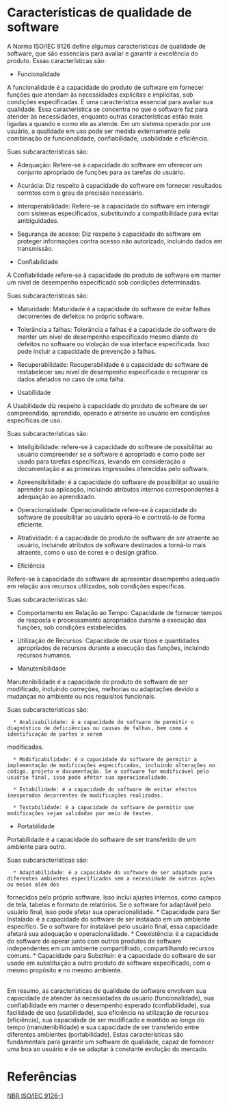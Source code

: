 # Características de qualidade de software

A Norma ISO/IEC 9126 define algumas características de qualidade de software, que são essenciais para avaliar e garantir a excelência do produto.
Essas características são:

* Funcionalidade 

A funcionalidade é a capacidade do produto de software em fornecer funções que atendam às necessidades explícitas e implícitas, sob condições especificadas. 
É uma característica essencial para avaliar sua qualidade. Essa característica se concentra no que o software faz para atender às necessidades, enquanto outras 
características estão mais ligadas a quando e como ele as atende. Em um sistema operado por um usuário, a qualidade em uso pode ser medida externamente pela 
combinação de funcionalidade, confiabilidade, usabilidade e eficiência.

Suas subcaracterísticas são:

   - Adequação: Refere-se à capacidade do software em oferecer um conjunto apropriado de funções para as tarefas do usuário.

   - Acurácia: Diz respeito à capacidade do software em fornecer resultados corretos com o grau de precisão necessário.

   - Interoperabilidade: Refere-se à capacidade do software em interagir com sistemas especificados, substituindo a compatibilidade para evitar ambiguidades.

   - Segurança de acesso: Diz respeito à capacidade do software em proteger informações contra acesso não autorizado, incluindo dados em transmissão.

* Confiabilidade 

A Confiabilidade refere-se à capacidade do produto de software em manter um nível de desempenho especificado sob condições determinadas.

Suas subcaracterísticas são:

   * Maturidade: Maturidade é a capacidade do software de evitar falhas decorrentes de defeitos no próprio software.

   * Tolerância a falhas: Tolerância a falhas é a capacidade do software de manter um nível de desempenho especificado mesmo diante de defeitos no software ou 
violação de sua interface especificada. Isso pode incluir a capacidade de prevenção a falhas.

   * Recuperabilidade: Recuperabilidade é a capacidade do software de restabelecer seu nível de desempenho especificado e recuperar os dados afetados no caso de 
uma falha.

* Usabilidade 

A Usabilidade diz respeito à capacidade do produto de software de ser compreendido, aprendido, operado e atraente ao usuário em condições específicas de uso.

Suas subcaracterísticas são:

   * Inteligibilidade: refere-se à capacidade do software de possibilitar ao usuário compreender se o software é apropriado e como pode ser usado para tarefas 
específicas, levando em consideração a documentação e as primeiras impressões oferecidas pelo software.

   * Apreensibilidade: é a capacidade do software de possibilitar ao usuário aprender sua aplicação, incluindo atributos internos correspondentes à adequação ao 
aprendizado.

   * Operacionalidade: Operacionalidade refere-se à capacidade do software de possibilitar ao usuário operá-lo e controlá-lo de forma eficiente.

   * Atratividade: é a capacidade do produto de software de ser atraente ao usuário, incluindo atributos de software destinados a torná-lo mais atraente, 
como o uso de cores e o design gráfico.

* Eficiência 

Refere-se à capacidade do software de apresentar desempenho adequado em relação aos recursos utilizados, sob condições específicas.

Suas subcaracterísticas são:

   * Comportamento em Relação ao Tempo: Capacidade de fornecer tempos de resposta e processamento apropriados durante a execução das funções, sob condições 
estabelecidas.
   * Utilização de Recursos: Capacidade de usar tipos e quantidades apropriados de recursos durante a execução das funções, incluindo recursos humanos.

* Manutenibilidade 

Manutenibilidade é a capacidade do produto de software de ser modificado, incluindo correções, melhorias ou adaptações devido a mudanças no ambiente ou nos 
requisitos funcionais.

Suas subcaracterísticas são:

      * Analisabilidade: é a capacidade do software de permitir o diagnóstico de deficiências ou causas de falhas, bem como a identificação de partes a serem 
modificadas.

      * Modificabilidade: é a capacidade do software de permitir a implementação de modificações especificadas, incluindo alterações no código, projeto e documentação. Se o software for modificável pelo usuário final, isso pode afetar sua operacionalidade.

      * Estabilidade: é a capacidade do software de evitar efeitos inesperados decorrentes de modificações realizadas.

      * Testabilidade: é a capacidade do software de permitir que modificações sejam validadas por meio de testes.

* Portabilidade

Portabilidade é a capacidade do software de ser transferido de um ambiente para outro.

Suas subcaracterísticas são:

      * Adaptabilidade: é a capacidade do software de ser adaptado para diferentes ambientes especificados sem a necessidade de outras ações ou meios além dos 
fornecidos pelo próprio software. Isso inclui ajustes internos, como campos de tela, tabelas e formato de relatórios. Se o software for adaptável pelo usuário 
final, isso pode afetar sua operacionalidade.
      * Capacidade para Ser Instalado: é a capacidade do software de ser instalado em um ambiente específico. Se o software for instalável pelo usuário final, 
essa capacidade afetará sua adequação e operacionalidade.
      * Coexistência: é a capacidade do software de operar junto com outros produtos de software independentes em um ambiente compartilhado, compartilhando recursos 
comuns.
      * Capacidade para Substituir: é a capacidade do software de ser usado em substituição a outro produto de software especificado, com o mesmo propósito e no mesmo ambiente.  


<br>Em resumo, as características de qualidade do software envolvem sua capacidade de atender às necessidades do usuário (funcionalidade), sua confiabilidade em 
manter o desempenho esperado (confiabilidade), sua facilidade de uso (usabilidade), sua eficiência na utilização de recursos (eficiência), sua capacidade de ser 
modificado e mantido ao longo do tempo (manutenibilidade) e sua capacidade de ser transferido entre diferentes ambientes (portabilidade). 
Estas características são fundamentais para garantir um software de qualidade, capaz de fornecer uma boa ao usuário e de se adaptar à constante evolução do mercado.


# Referências
[NBR ISO/IEC 9126-1](https://jkolb.com.br/wp-content/uploads/2014/02/NBR-ISO_IEC-9126-1.pdf)
